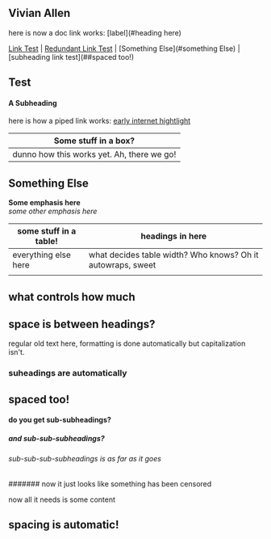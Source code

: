 ## Vivian Allen

here is now a doc link works: [label](#heading here)

[Link Test](#test) | [Redundant Link Test](#test) | [Something Else](#something Else) | [subheading link test](##spaced too!)

## Test

#### A Subheading

here is how a piped link works: [early internet hightlight](http://gothsuptrees.net/)

|Some stuff in a box?  |
|--------------------- |
| dunno how this works yet. Ah, there we go! |
## Something Else

**Some emphasis here**   
*some other emphasis here*

some stuff in a table!  |  headings in here |  
--|---|
everything else here  | what decides table width? Who knows? Oh it autowraps, sweet   |  
  |   |  


## what controls how much




## space is between headings?



regular old text here, formatting is done automatically but capitalization isn't.

### suheadings are automatically

## spaced too!

#### do you get sub-subheadings?
##### and sub-sub-subheadings?
###### sub-sub-sub-subheadings is as far as it goes
####### now it just looks like something has been censored

now all it needs is some content




## spacing is automatic!
